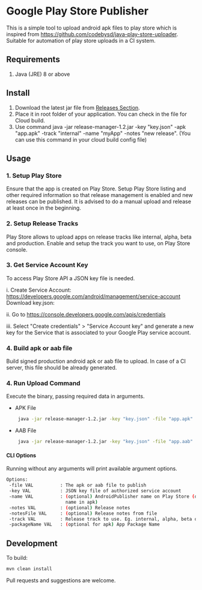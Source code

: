 # Google Play Store Publisher

This is a simple tool to upload android apk files to play store which is inspired from https://github.com/codebysd/java-play-store-uploader. 
Suitable for automation of play store uploads in a CI system.

## Requirements

1. Java (JRE) 8 or above

## Install

1. Download the latest jar file from [Releases Section](https://github.com/rakeshgirase/app-release-manager/releases).
2. Place it in root folder of your application. You can check in the file for Cloud build.
3. Use command java -jar release-manager-1.2.jar -key "key.json" -apk "app.apk" -track "internal" -name "myApp" -notes "new release". (You can use this command in your cloud build config file)


## Usage

### 1. Setup Play Store

Ensure that the app is created on Play Store. Setup Play Store listing and other required information so that release management is enabled and new releases can be published. It is advised to do a manual upload and release at least once in the beginning.

### 2. Setup Release Tracks

Play Store allows to upload apps on release tracks like internal, alpha, beta and production. Enable and setup the track you want to use, on Play Store console.

### 3. Get Service Account Key

To access Play Store API a JSON key file is needed. 

i. Create Service Account:
https://developers.google.com/android/management/service-account
Download key.json:

ii. Go to https://console.developers.google.com/apis/credentials

iii. Select "Create credentials" > "Service Account key" and generate a new key for the Service that is associated to your Google Play service account.

### 4. Build apk or aab file

Build signed production android apk or aab file to upload. In case of a CI server, this file should be already generated.

### 4. Run Upload Command

Execute the binary, passing required data in arguments.
* APK File
    ```bash
     java -jar release-manager-1.2.jar -key "key.json" -file "app.apk" -track "internal" -name "myApp" -notes "new release"
    ```
* AAB File
    ```bash
     java -jar release-manager-1.2.jar -key "key.json" -file "app.aab" -track "internal" -name "myApp" -notes "new release" -name appName -packageName app.package.name
    ```

#### CLI Options

Running without any arguments will print available argument options.

```bash
Options:
 -file VAL          : The apk or aab file to publish
 -key VAL           : JSON key file of authorized service account
 -name VAL          : (optional) AndroidPublisher name on Play Store (defaults to
                      name in apk)
 -notes VAL         : (optional) Release notes
 -notesFile VAL     : (optional) Release notes from file
 -track VAL         : Release track to use. Eg. internal, alpha, beta or production
 -packageName VAL   : (optional for apk) App Package Name
 ```

## Development

To build:

```bash
mvn clean install
```

Pull requests and suggestions are welcome.
